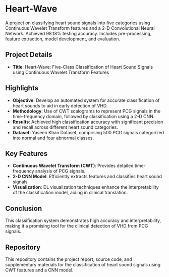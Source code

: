 # Heart-Wave
A project on classifying heart sound signals into five categories using Continuous Wavelet Transform features and a 2-D Convolutional Neural Network. Achieved 98.18% testing accuracy. Includes pre-processing, feature extraction, model development, and evaluation.

## Project Details
- **Title**: Heart-Wave: Five-Class Classification of Heart Sound Signals using Continuous Wavelet Transform Features

## Highlights
- **Objective**: Develop an automated system for accurate classification of heart sounds to aid in early detection of VHD.
- **Methodology**: Use of CWT scalograms to represent PCG signals in the time-frequency domain, followed by classification using a 2-D CNN.
- **Results**: Achieved high classification accuracy with significant precision and recall across different heart sound categories.
- **Dataset**: Yaseen Khan Dataset, comprising 500 PCG signals categorized into normal and four abnormal classes.

## Key Features
- **Continuous Wavelet Transform (CWT)**: Provides detailed time-frequency analysis of PCG signals.
- **2-D CNN Model**: Efficiently extracts features and classifies heart sound signals.
- **Visualization**: DL visualization techniques enhance the interpretability of the classification model, aiding in clinical translation.

## Conclusion
This classification system demonstrates high accuracy and interpretability, making it a promising tool for the clinical detection of VHD from PCG signals.

## Repository
This repository contains the project report, source code, and supplementary materials for the classification of heart sound signals using CWT features and a CNN model.

